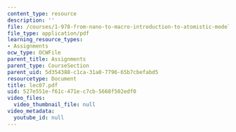 ```yaml
---
content_type: resource
description: ''
file: /courses/1-978-from-nano-to-macro-introduction-to-atomistic-modeling-techniques-january-iap-2007/527e551ef61c471ec7cb5668f502edf0_lec07.pdf
file_type: application/pdf
learning_resource_types:
- Assignments
ocw_type: OCWFile
parent_title: Assignments
parent_type: CourseSection
parent_uid: 5d354388-c1ca-31a0-7796-65b7cbefabd5
resourcetype: Document
title: lec07.pdf
uid: 527e551e-f61c-471e-c7cb-5668f502edf0
video_files:
  video_thumbnail_file: null
video_metadata:
  youtube_id: null
---
```

